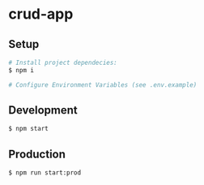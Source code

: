 # crud-app

## Setup
```bash
# Install project dependecies:
$ npm i

# Configure Environment Variables (see .env.example)
```

## Development
```bash
$ npm start
```

## Production
```bash
$ npm run start:prod
```
